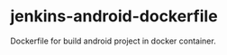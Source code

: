 jenkins-android-dockerfile
==========================

Dockerfile for build android project in docker container.
